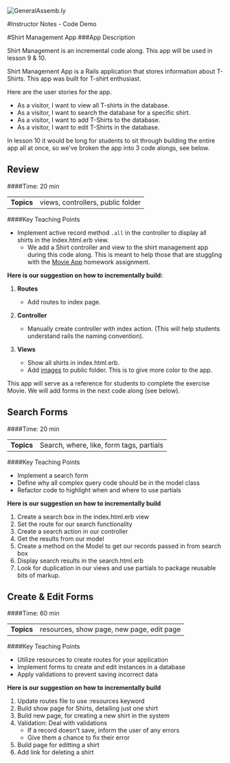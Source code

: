![GeneralAssemb.ly](http://studio.generalassemb.ly/GA_Slide_Assets/Code_along_icon_md.png)

#Instructor Notes - Code Demo

#Shirt Management App
###App Description
 
Shirt Management is an incremental code along. This app will be used in lesson 9 & 10. 

Shirt Management App is a Rails application that stores information about T-Shirts. This app was built for T-shirt enthusiast.

Here are the user stories for the app. 

*	As a visitor, I want to view all T-shirts in the database. 
*	As a visitor, I want to search the database for a specific shirt.
*	As a visitor, I want to add T-Shirts to the database.
*	As a visitor, I want to edit T-Shirts in the database.

In lesson 10 it would be long for students to sit through building the entire app all at once, so we've broken the app into 3 code alongs, see below. 

## Review 
####Time: 20 min

| | |
| ------------- |:-------------|
| __Topics__ |views, controllers, public folder| 


####Key Teaching Points

*	Implement active record method ```.all``` in the controller to display all shirts in the index.html.erb view.
	*	We add a Shirt controller and view to the shirt management app during this code along. This is meant to help those that are stuggling with the [Movie App](../09_models_active_record/exercises) homework assignment.


__Here is our suggestion on how to incrementally build:__

1.	__Routes__
	*	 Add routes to index page.

2.	__Controller__
	*	Manually create controller with index action. (This will help students understand rails the naming convention).

3.	__Views__
	*	Show all shirts in index.html.erb. 
	*	Add [images](ShirtsAppPics.zip) to public folder. This is to give more color to the app.
		

This app will serve as a reference for students to complete the exercise Movie. 
We will add forms in the next code along (see below).



## Search Forms 
####Time: 20 min

| | |
| ------------- |:-------------|
| __Topics__ |Search, where, like, form tags, partials| 


####Key Teaching Points

*	Implement a search form
*	Define why all complex query code should be in the model class
*	Refactor code to highlight when and where to use partials


__Here is our suggestion on how to incrementally build__


1.	Create a search box in the index.html.erb view
2.	Set the route for our search functionality
3.	Create a search action in our controller
4.	Get the results from our model
5.	Create a method on the Model to get our records passed in from search box
6.	Display search results in the search.html.erb
6.	Look for duplication in our views and use partials to package reusable bits of markup.


## Create & Edit Forms 
####Time: 60 min

| | |
| ------------- |:-------------|
| __Topics__ |resources, show page, new page, edit page | 


####Key Teaching Points

*	Utilize resources to create routes for your application
*	Implement forms to create and edit instances in a database
*	Apply validations to prevent saving incorrect data


__Here is our suggestion on how to incrementally build__

1.	Update routes file to use :resources keyword
2.	Build show page for Shirts, detailing just one shirt
3.	Build new page, for creating a new shirt in the system
4.	Validation: Deal with validations
	*	If a record doesn't save, inform the user of any errors
	*	Give them a chance to fix their error
5.	Build page for editting a shirt
6.	Add link for deleting a shirt
